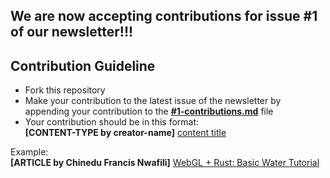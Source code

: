 ## We are now accepting contributions for issue #1 of our newsletter!!!

## Contribution Guideline

- Fork this repository
- Make your contribution to the latest issue of the newsletter by appending your contribution to the [**#1-contributions.md**](https://github.com/Rust-Nigeria/newsletter/blob/main/contributions/%231-contributions.md) file
- Your contribution should be in this format:<br>
  **[CONTENT-TYPE by creator-name]** [content title](https://github.com/Rust-Nigeria/newsletter)

Example:<br>
**[ARTICLE by Chinedu Francis Nwafili]** [WebGL + Rust: Basic Water Tutorial](https://www.chinedufn.com/3d-webgl-basic-water-tutorial/)
